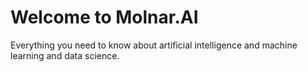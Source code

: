# Welcome to Molnar.AI

Everything you need to know about artificial intelligence and machine learning and data science.


